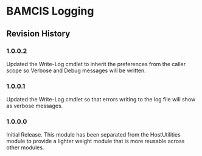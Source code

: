 # BAMCIS Logging

## Revision History

### 1.0.0.2
Updated the Write-Log cmdlet to inherit the preferences from the caller scope so Verbose and Debug messages will be written.

### 1.0.0.1
Updated the Write-Log cmdlet so that errors writing to the log file will show as verbose messages.

### 1.0.0.0
Initial Release. This module has been separated from the HostUtilities module to provide a lighter weight module that is more reusable across other modules.